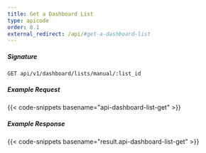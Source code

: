```yaml
---
title: Get a Dashboard List
type: apicode
order: 8.1
external_redirect: /api/#get-a-dashboard-list
---
```


##### Signature

`GET api/v1/dashboard/lists/manual/:list_id`

##### Example Request

{{< code-snippets basename="api-dashboard-list-get" >}}

##### Example Response

{{< code-snippets basename="result.api-dashboard-list-get" >}}
